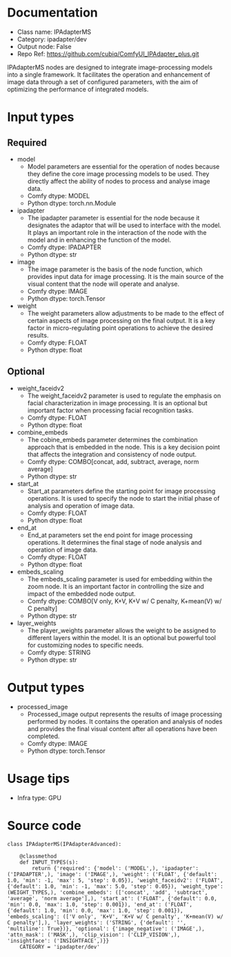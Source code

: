 # Documentation
- Class name: IPAdapterMS
- Category: ipadapter/dev
- Output node: False
- Repo Ref: https://github.com/cubiq/ComfyUI_IPAdapter_plus.git

IPAdapterMS nodes are designed to integrate image-processing models into a single framework. It facilitates the operation and enhancement of image data through a set of configured parameters, with the aim of optimizing the performance of integrated models.

# Input types
## Required
- model
    - Model parameters are essential for the operation of nodes because they define the core image processing models to be used. They directly affect the ability of nodes to process and analyse image data.
    - Comfy dtype: MODEL
    - Python dtype: torch.nn.Module
- ipadapter
    - The ipadapter parameter is essential for the node because it designates the adaptor that will be used to interface with the model. It plays an important role in the interaction of the node with the model and in enhancing the function of the model.
    - Comfy dtype: IPADAPTER
    - Python dtype: str
- image
    - The image parameter is the basis of the node function, which provides input data for image processing. It is the main source of the visual content that the node will operate and analyse.
    - Comfy dtype: IMAGE
    - Python dtype: torch.Tensor
- weight
    - The weight parameters allow adjustments to be made to the effect of certain aspects of image processing on the final output. It is a key factor in micro-regulating point operations to achieve the desired results.
    - Comfy dtype: FLOAT
    - Python dtype: float
## Optional
- weight_faceidv2
    - The weight_faceidv2 parameter is used to regulate the emphasis on facial characterization in image processing. It is an optional but important factor when processing facial recognition tasks.
    - Comfy dtype: FLOAT
    - Python dtype: float
- combine_embeds
    - The cobine_embeds parameter determines the combination approach that is embedded in the node. This is a key decision point that affects the integration and consistency of node output.
    - Comfy dtype: COMBO[concat, add, subtract, average, norm average]
    - Python dtype: str
- start_at
    - Start_at parameters define the starting point for image processing operations. It is used to specify the node to start the initial phase of analysis and operation of image data.
    - Comfy dtype: FLOAT
    - Python dtype: float
- end_at
    - End_at parameters set the end point for image processing operations. It determines the final stage of node analysis and operation of image data.
    - Comfy dtype: FLOAT
    - Python dtype: float
- embeds_scaling
    - The embeds_scaling parameter is used for embedding within the zoom node. It is an important factor in controlling the size and impact of the embedded node output.
    - Comfy dtype: COMBO[V only, K+V, K+V w/ C penalty, K+mean(V) w/ C penalty]
    - Python dtype: str
- layer_weights
    - The player_weights parameter allows the weight to be assigned to different layers within the model. It is an optional but powerful tool for customizing nodes to specific needs.
    - Comfy dtype: STRING
    - Python dtype: str

# Output types
- processed_image
    - Processed_image output represents the results of image processing performed by nodes. It contains the operation and analysis of nodes and provides the final visual content after all operations have been completed.
    - Comfy dtype: IMAGE
    - Python dtype: torch.Tensor

# Usage tips
- Infra type: GPU

# Source code
```
class IPAdapterMS(IPAdapterAdvanced):

    @classmethod
    def INPUT_TYPES(s):
        return {'required': {'model': ('MODEL',), 'ipadapter': ('IPADAPTER',), 'image': ('IMAGE',), 'weight': ('FLOAT', {'default': 1.0, 'min': -1, 'max': 5, 'step': 0.05}), 'weight_faceidv2': ('FLOAT', {'default': 1.0, 'min': -1, 'max': 5.0, 'step': 0.05}), 'weight_type': (WEIGHT_TYPES,), 'combine_embeds': (['concat', 'add', 'subtract', 'average', 'norm average'],), 'start_at': ('FLOAT', {'default': 0.0, 'min': 0.0, 'max': 1.0, 'step': 0.001}), 'end_at': ('FLOAT', {'default': 1.0, 'min': 0.0, 'max': 1.0, 'step': 0.001}), 'embeds_scaling': (['V only', 'K+V', 'K+V w/ C penalty', 'K+mean(V) w/ C penalty'],), 'layer_weights': ('STRING', {'default': '', 'multiline': True})}, 'optional': {'image_negative': ('IMAGE',), 'attn_mask': ('MASK',), 'clip_vision': ('CLIP_VISION',), 'insightface': ('INSIGHTFACE',)}}
    CATEGORY = 'ipadapter/dev'
```